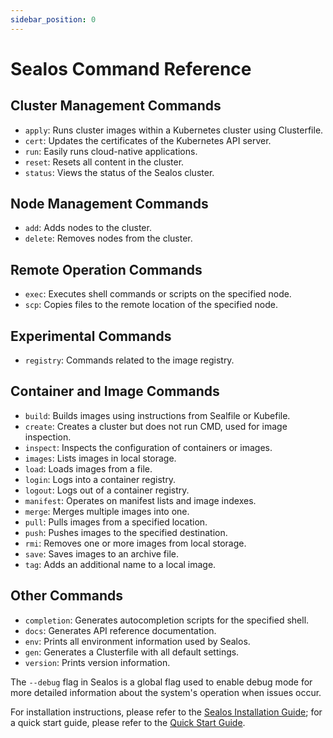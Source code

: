 ```yaml
---
sidebar_position: 0
---
```


# Sealos Command Reference

## Cluster Management Commands

- `apply`: Runs cluster images within a Kubernetes cluster using Clusterfile.
- `cert`: Updates the certificates of the Kubernetes API server.
- `run`: Easily runs cloud-native applications.
- `reset`: Resets all content in the cluster.
- `status`: Views the status of the Sealos cluster.

## Node Management Commands

- `add`: Adds nodes to the cluster.
- `delete`: Removes nodes from the cluster.

## Remote Operation Commands

- `exec`: Executes shell commands or scripts on the specified node.
- `scp`: Copies files to the remote location of the specified node.

## Experimental Commands

- `registry`: Commands related to the image registry.

## Container and Image Commands

- `build`: Builds images using instructions from Sealfile or Kubefile.
- `create`: Creates a cluster but does not run CMD, used for image inspection.
- `inspect`: Inspects the configuration of containers or images.
- `images`: Lists images in local storage.
- `load`: Loads images from a file.
- `login`: Logs into a container registry.
- `logout`: Logs out of a container registry.
- `manifest`: Operates on manifest lists and image indexes.
- `merge`: Merges multiple images into one.
- `pull`: Pulls images from a specified location.
- `push`: Pushes images to the specified destination.
- `rmi`: Removes one or more images from local storage.
- `save`: Saves images to an archive file.
- `tag`: Adds an additional name to a local image.

## Other Commands

- `completion`: Generates autocompletion scripts for the specified shell.
- `docs`: Generates API reference documentation.
- `env`: Prints all environment information used by Sealos.
- `gen`: Generates a Clusterfile with all default settings.
- `version`: Prints version information.

The `--debug` flag in Sealos is a global flag used to enable debug mode for more detailed information about the system's operation when issues occur.

For installation instructions, please refer to the [Sealos Installation Guide](/self-hosting/lifecycle-management/quick-start/installation); for a quick start guide, please refer to the [Quick Start Guide](/self-hosting/lifecycle-management/quick-start/.md).
